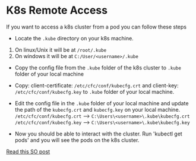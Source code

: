 # K8s Remote Access
If you want to access a k8s cluster from a pod you can follow these steps 

- Locate the `.kube` directory on your k8s machine.  
1. On linux/Unix it will be at `/root/.kube`   
2. On windows it will be at `C:/User/<username>/.kube`    
- Copy the config file from the `.kube` folder of the k8s cluster to `.kube` folder of your local machine  
- Copy: client-certificate: `/etc/cfc/conf/kubecfg.crt`  and client-key: `/etc/cfc/conf/kubecfg.key`  to `.kube` folder of your local machine.  

- Edit the config file in the `.kube` folder of your local machine and update the path of the `kubecfg.crt` and `kubecfg.key` on your local machine.  
`/etc/cfc/conf/kubecfg.crt` --> `C:\Users\<username>\.kube\kubecfg.crt`  
`/etc/cfc/conf/kubecfg.key` --> `C:\Users\<username>\.kube\kubecfg.key`  

- Now you should be able to interact with the cluster. Run 'kubectl get pods' and you will see the pods on the k8s cluster.

[Read this SO post](https://stackoverflow.com/questions/36306904/configure-kubectl-command-to-access-remote-kubernetes-cluster-on-azure)
